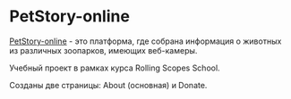 # PetStory-online 
[PetStory-online](https://nastiacandor.github.io/PetStory-online/pages/main/index.html) - это платформа, где собрана информация о животных из различных зоопарков, имеющих веб-камеры.

Учебный проект в рамках курса Rolling Scopes School.

Созданы две страницы: About (основная) и Donate.
